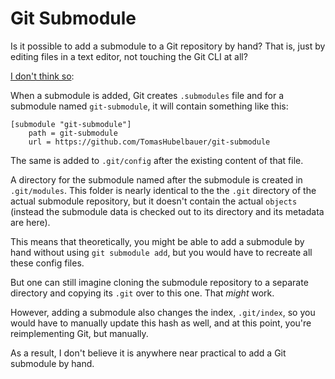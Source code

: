 # Git Submodule

Is it possible to add a submodule to a Git repository by hand? That is, just by
editing files in a text editor, not touching the Git CLI at all?

[I don't think so](https://stackoverflow.com/a/59273805/2715716):

When a submodule is added, Git creates `.submodules` file and for a submodule
named `git-submodule`, it will contain something like this:

```
[submodule "git-submodule"]
	path = git-submodule
	url = https://github.com/TomasHubelbauer/git-submodule
```

The same is added to `.git/config` after the existing content of that file.

A directory for the submodule named after the submodule is created in
`.git/modules`. This folder is nearly identical to the the `.git` directory of
the actual submodule repository, but it doesn't contain the actual `objects`
(instead the submodule data is checked out to its directory and its metadata
are here).

This means that theoretically, you might be able to add a submodule by hand
without using `git submodule add`, but you would have to recreate all these
config files.

But one can still imagine cloning the submodule repository to a separate
directory and copying its `.git` over to this one. That _might_ work.

However, adding a submodule also changes the index, `.git/index`, so you would
have to manually update this hash as well, and at this point, you're reimplementing
Git, but manually.

As a result, I don't believe it is anywhere near practical to add a Git submodule
by hand.
